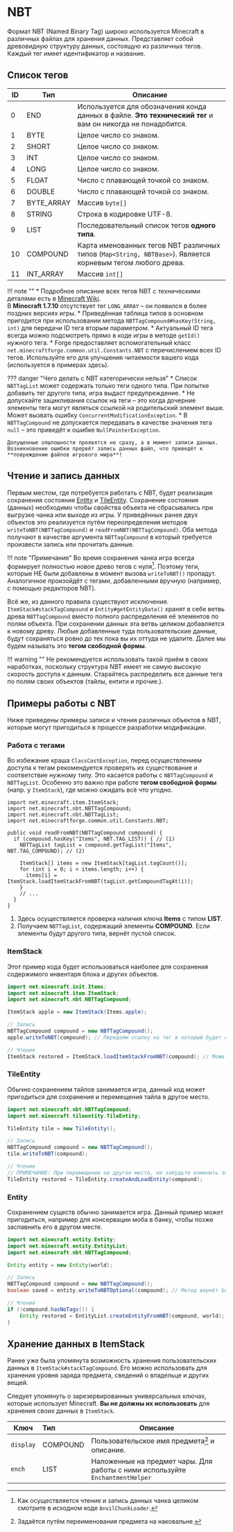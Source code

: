 # NBT

Формат NBT (Named Binary Tag) широко используется Minecraft в различных файлах для хранения данных.
Представляет собой древовидную структуру данных, состоящую из различных тегов.
Каждый тег имеет идентификатор и название.

## Список тегов

| ID  | Тип        | Описание                                                                                                    |
|-----|------------|-------------------------------------------------------------------------------------------------------------|
| 0   | END        | Используется для обозначения конда данных в файле. **Это технический тег** и вам он никогда не понадобится. |
| 1   | BYTE       | Целое число со знаком.                                                                                      |
| 2   | SHORT      | Целое число со знаком.                                                                                      |
| 3   | INT        | Целое число со знаком.                                                                                      |
| 4   | LONG       | Целое число со знаком.                                                                                      |
| 5   | FLOAT      | Число с плавающей точкой со знаком.                                                                         |
| 6   | DOUBLE     | Число с плавающей точкой со знаком.                                                                         |
| 7   | BYTE_ARRAY | Массив `byte[]`                                                                                             |
| 8   | STRING     | Строка в кодировке UTF-8.                                                                                   |
| 9   | LIST       | Последовательный список тегов **одного типа**.                                                              |
| 10  | COMPOUND   | Карта именованных тегов NBT различных типов (`Map<String, NBTBase>`). Является корневым тегом любого древа. |
| 11  | INT_ARRAY  | Массив `int[]`                                                                                              |

!!! note ""
    * Подробное описание всех тегов NBT с техническими деталями есть в [Minecraft Wiki](https://minecraft.fandom.com/ru/wiki/NBT).   
      В **Minecraft 1.7.10** отсутствует тег `LONG_ARRAY` – он появился в более поздних версиях игры.
    * Приведённая таблица типов в основном пригодится при использовании метода `NBTTagCompound#hasKey(String, int)` для передачи ID тега вторым параметром.
    * Актуальный ID тега всегда можно подсмотреть прямо в коде игры в методе `getId()` нужного тега.
    * Forge предоставляет вспомогательный класс `net.minecraftforge.common.util.Constants.NBT` с перечислением всех ID тегов.
      Используйте его для улучшения читаемости вашего кода (используется в примерах здесь).

??? danger "Чего делать с NBT категорически нельзя"
    * Список `NBTTagList` может содержать только теги одного типа. При попытке добавить тег другого типа, игра выдаст предупреждение.
    * Не допускайте зацикливания ссылок на теги – это когда дочерние элементы тега могут являться ссылкой на родительский элемент выше.
      Может вызвать ошибку `ConcurrentModificationException`.
    * В `NBTTagCompound` не допускается передавать в качестве значения тега `null` – это приведёт к ошибке `NullPointerException`.

    Допущенные опшлошности проявятся не сразу, а в момент записи данных. 
    Возникновение ошибки прервёт запись данных файл, что приведёт к **повреждению файлов игрового мира**!


## Чтение и запись данных

Первым местом, где потребуется работать с NBT, будет реализация сохранения состояния [Entity](../entity/basics.md) и [TileEntity](../block/tileentity.md).
Сохранение состояния (данных) необходимо чтобы свойства объекта не сбрасывались при выгрузке чанка или выходе из игры.
У приведённых ранее двух объектов это реализуется путём переопределения методов `writeToNBT(NBTTagCompound)` и `readFromNBT(NBTTagCompound)`.
Оба метода получают в качестве аргумента `NBTTagCompound` в который требуется произвести запись или прочитать данные.

!!! note "Примечание"
    Во время сохранения чанка игра всегда формирует полностью новое древо тегов с нуля[^1]. Поэтому теги, которые НЕ были добавлены в момент вызова `writeToNBT()` пропадут.
    Аналогичное произойдёт с тегами, добавленными вручную (например, с помощью редакторов NBT).

Всё же, из данного правила существуют исключения.
`ItemStack#stackTagCompound` и `Entity#getEntityData()` хранят в себе ветвь древа `NBTTagCompound` вместо полного распределения её элементов по полям объекта.
При сохранении данных эта ветвь целиком добавляется к новому древу.
Любые добавленные туда пользовательские данные, будут сохраняться ровно до тех пока вы их оттуда не удалите.
Далее мы будем называть это **тегом свободной формы**.

!!! warning ""
    Не рекомендуется использовать такой приём в своих наработках, поскольку структура NBT имеет не самую высокую скорость доступа к данным.
    Старайтесь распределить все данные тега по полям своих объектов (тайлы, ентити и прочие.).


## Примеры работы с NBT

Ниже приведены примеры записи и чтения различных объектов в NBT, которые могут пригодиться в процессе разработки модификации.


### Работа с тегами

Во избежание краша `ClassCastException`, перед осуществлением доступа к тегам рекомендуется проверять их существование и соответствие нужному типу.
Это касается работы с `NBTTagCompound` и `NBTTagList`.
Особенно это важно при работе **тегом свободной формы** (напр. у `ItemStack`), где можно ожидать всё что угодно.

``` { .java .annotate }
import net.minecraft.item.ItemStack;
import net.minecraft.nbt.NBTTagCompound;
import net.minecraft.nbt.NBTTagList;
import net.minecraftforge.common.util.Constants.NBT;

public void readFromNBT(NBTTagCompound compound) {
  if (compound.hasKey("Items", NBT.TAG_LIST)) { // (1)
    NBTTagList tagList = compound.getTagList("Items", NBT.TAG_COMPOUND); // (2)

    ItemStack[] items = new ItemStack[tagList.tagCount()];
    for (int i = 0; i < items.length; i++) {
      items[i] = ItemStack.loadItemStackFromNBT(tagList.getCompoundTagAt(i));
    }
    // ...
  }
}
```

1. Здесь осуществляется проверка наличия ключа **Items** c типом **LIST**.
2. Получаем `NBTTagList`, содержащий элементы **COMPOUND**. Если элементы будут другого типа, вернёт пустой список.


### ItemStack

Этот пример кода будет использоваться наиболее для сохранения содержимого инвентаря блока и других объектов.

```java
import net.minecraft.init.Items;
import net.minecraft.item.ItemStack;
import net.minecraft.nbt.NBTTagCompound;

ItemStack apple = new ItemStack(Items.apple);

// Запись
NBTTagCompound compound = new NBTTagCompound();
apple.writeToNBT(compound); // Передаём ссылку на тег в который будет осуществлена запись

// Чтение
ItemStack restored = ItemStack.loadItemStackFromNBT(compound); // Может вернуть null если предмет не существует
```


### TileEntity

Обычно сохранением тайлов занимается игра, данный код может пригодиться для сохранения и перемещения тайла в другое место. 

```java
import net.minecraft.nbt.NBTTagCompound;
import net.minecraft.tileentity.TileEntity;

TileEntity tile = new TileEntity();

// Запись
NBTTagCompound compound = new NBTTagCompound();
tile.writeToNBT(compound);

// Чтение
// ПРИМЕЧАНИЕ: При перемещении на другое место, не забудьте изменить значения ключей x,y,z тега на новые координаты
TileEntity restored = TileEntity.createAndLoadEntity(compound);
```


### Entity

Сохранением существ обычно занимается игра. Данный пример может пригодиться, например для консервации моба в банку, чтобы позже заспавнить его в другом месте.

```java
import net.minecraft.entity.Entity;
import net.minecraft.entity.EntityList;
import net.minecraft.nbt.NBTTagCompound;

Entity entity = new Entity(world);

// Запись
NBTTagCompound compound = new NBTTagCompound();
boolean saved = entity.writeToNBTOptional(compound); // Метод вернёт boolean значение в зависимости от того была произведена запись или нет

// Чтение
if (!compound.hasNoTags()) {
    Entity restored = EntityList.createEntityFromNBT(compound, world);
}
```

## Хранение данных в ItemStack

Ранее уже была упомянута возможность хранения пользовательских данных в `ItemStack#stackTagCompound`.
Его можно использовать для хранения уровня заряда предмета, сведений о владельце и других вещей.

Следует упомянуть о зарезервированных универсальных ключах, которые использует Minecraft.
**Вы не должны их использовать** для хранения своих данных в `ItemStack`.

| Ключ      | Тип      | Описание                                                                      |
|-----------|:---------|-------------------------------------------------------------------------------|
| `display` | COMPOUND | Пользовательское имя предмета[^2] и описание.                                 |
| `ench`    | LIST     | Наложенные на предмет чары. Для работы с ними используйте `EnchantmentHelper` |

[^1]: 
    Как осуществляется чтение и запись данных чанка целиком смотрите в исходном коде `AnvilChunkLoader`.
[^2]: 
    Задаётся путём переименования предмета на наковальне.
